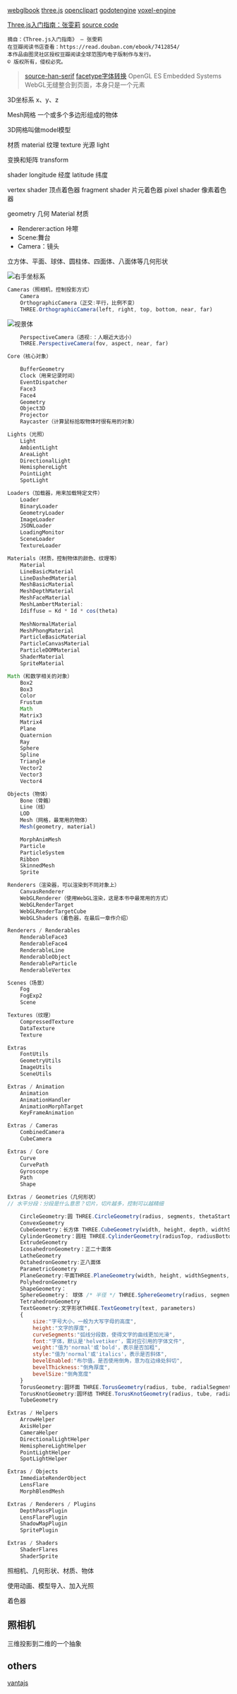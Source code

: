 [webglbook](https://github.com/tparisi/webglbook)
[three.js](https://github.com/mrdoob/three.js)
[openclipart](http://www.openclipart.org/)
[godotengine](https://godotengine.org/)
[voxel-engine](https://github.com/maxogden/voxel-engine)

[Three.js入门指南：张雯莉](https://read.douban.com/reader/ebook/7412854/)
[source code](https://github.com/Ovilia/ThreeExample.js)

```
摘自：《Three.js入门指南》 — 张雯莉
在豆瓣阅读书店查看：https://read.douban.com/ebook/7412854/
本作品由图灵社区授权豆瓣阅读全球范围内电子版制作与发行。
© 版权所有，侵权必究。
```


>[source-han-serif](https://github.com/adobe-fonts/source-han-serif/tree/release/)
>[facetype字体转换](https://gero3.github.io/facetype.js/)
OpenGL ES Embedded Systems
WebGL无缝整合到页面，本身只是一个元素

3D坐标系
x、y、z

Mesh网格
一个或多个多边形组成的物体

3D网格叫做model模型

材质 material
纹理 texture
光源 light

变换和矩阵
transform 

shader
longitude 经度
latitude 纬度

vertex shader 顶点着色器
fragment shader 片元着色器
pixel shader 像素着色器

geometry 几何
Material 材质

- Renderer:action 咔嚓
- Scene:舞台
- Camera：镜头

立方体、平面、球体、圆柱体、四面体、八面体等几何形状

![右手坐标系](./public/img/doc/右手坐标系.jpg)

```js
Cameras（照相机，控制投影方式）
    Camera
    OrthographicCamera（正交:平行，比例不变）
    THREE.OrthographicCamera(left, right, top, bottom, near, far)
```

![视景体](./public/img/doc/frustum.jpg)

```js
    PerspectiveCamera（透视:：人眼近大远小）
    THREE.PerspectiveCamera(fov, aspect, near, far)

Core（核心对象）

    BufferGeometry
    Clock（用来记录时间）
    EventDispatcher
    Face3
    Face4
    Geometry
    Object3D
    Projector
    Raycaster（计算鼠标拾取物体时很有用的对象）

Lights（光照）
    Light
    AmbientLight
    AreaLight
    DirectionalLight
    HemisphereLight
    PointLight
    SpotLight

Loaders（加载器，用来加载特定文件）
    Loader
    BinaryLoader
    GeometryLoader
    ImageLoader
    JSONLoader
    LoadingMonitor
    SceneLoader
    TextureLoader

Materials（材质，控制物体的颜色、纹理等）
    Material
    LineBasicMaterial
    LineDashedMaterial
    MeshBasicMaterial
    MeshDepthMaterial
    MeshFaceMaterial
    MeshLambertMaterial:
    Idiffuse = Kd * Id * cos(theta)
    
    MeshNormalMaterial
    MeshPhongMaterial
    ParticleBasicMaterial
    ParticleCanvasMaterial
    ParticleDOMMaterial
    ShaderMaterial
    SpriteMaterial

Math（和数学相关的对象）
    Box2
    Box3
    Color
    Frustum
    Math
    Matrix3
    Matrix4
    Plane
    Quaternion
    Ray
    Sphere
    Spline
    Triangle
    Vector2
    Vector3
    Vector4

Objects（物体）
    Bone（骨骼）
    Line（线）
    LOD
    Mesh（网格，最常用的物体）
    Mesh(geometry, material)

    MorphAnimMesh
    Particle
    ParticleSystem
    Ribbon
    SkinnedMesh
    Sprite

Renderers（渲染器，可以渲染到不同对象上）
    CanvasRenderer
    WebGLRenderer（使用WebGL渲染，这是本书中最常用的方式）
    WebGLRenderTarget
    WebGLRenderTargetCube
    WebGLShaders（着色器，在最后一章作介绍）

Renderers / Renderables
    RenderableFace3
    RenderableFace4
    RenderableLine
    RenderableObject
    RenderableParticle
    RenderableVertex

Scenes（场景）
    Fog
    FogExp2
    Scene

Textures（纹理）
    CompressedTexture
    DataTexture
    Texture

Extras
    FontUtils
    GeometryUtils
    ImageUtils
    SceneUtils

Extras / Animation
    Animation
    AnimationHandler
    AnimationMorphTarget
    KeyFrameAnimation

Extras / Cameras
    CombinedCamera
    CubeCamera

Extras / Core
    Curve
    CurvePath
    Gyroscope
    Path
    Shape

Extras / Geometries（几何形状）
// 水平分段：分段是什么意思？切片，切片越多，控制可以越精细

    CircleGeometry:圆 THREE.CircleGeometry(radius, segments, thetaStart, thetaLength)
    ConvexGeometry
    CubeGeometry：长方体 THREE.CubeGeometry(width, height, depth, widthSegments, heightSegments, depthSegments)
    CylinderGeometry：圆柱 THREE.CylinderGeometry(radiusTop, radiusBottom, height, radiusSegments, heightSegments, openEnded)
    ExtrudeGeometry
    IcosahedronGeometry：正二十面体
    LatheGeometry
    OctahedronGeometry:正八面体
    ParametricGeometry
    PlaneGeometry:平面THREE.PlaneGeometry(width, height, widthSegments, heightSegments)
    PolyhedronGeometry
    ShapeGeometry：
    SphereGeometry： 球体 /* 半径 */ THREE.SphereGeometry(radius, segmentsWidth, segmentsHeight, phiStart, phiLength, thetaStart, thetaLength)
    TetrahedronGeometry
    TextGeometry:文字形状THREE.TextGeometry(text, parameters)
    {
        size:"字号大小，一般为大写字母的高度",
        height:"文字的厚度",
        curveSegments:"弧线分段数，使得文字的曲线更加光滑",
        font:"字体，默认是'helvetiker'，需对应引用的字体文件",
        weight:"值为'normal'或'bold'，表示是否加粗",
        style:"值为'normal'或'italics'，表示是否斜体",
        bevelEnabled:"布尔值，是否使用倒角，意为在边缘处斜切",
        bevelThickness:"倒角厚度",
        bevelSize:"倒角宽度"
    }
    TorusGeometry:圆环面 THREE.TorusGeometry(radius, tube, radialSegments, tubularSegments, arc)
    TorusKnotGeometry:圆环结 THREE.TorusKnotGeometry(radius, tube, radialSegments, tubularSegments, p, q, heightScale)
    TubeGeometry

Extras / Helpers
    ArrowHelper
    AxisHelper
    CameraHelper
    DirectionalLightHelper
    HemisphereLightHelper
    PointLightHelper
    SpotLightHelper

Extras / Objects
    ImmediateRenderObject
    LensFlare
    MorphBlendMesh

Extras / Renderers / Plugins
    DepthPassPlugin
    LensFlarePlugin
    ShadowMapPlugin
    SpritePlugin

Extras / Shaders
    ShaderFlares
    ShaderSprite
```

照相机、几何形状、材质、物体

使用动画、模型导入、加入光照

着色器

## 照相机

三维投影到二维的一个抽象

## others

[vantajs](https://www.vantajs.com/?effect=clouds)